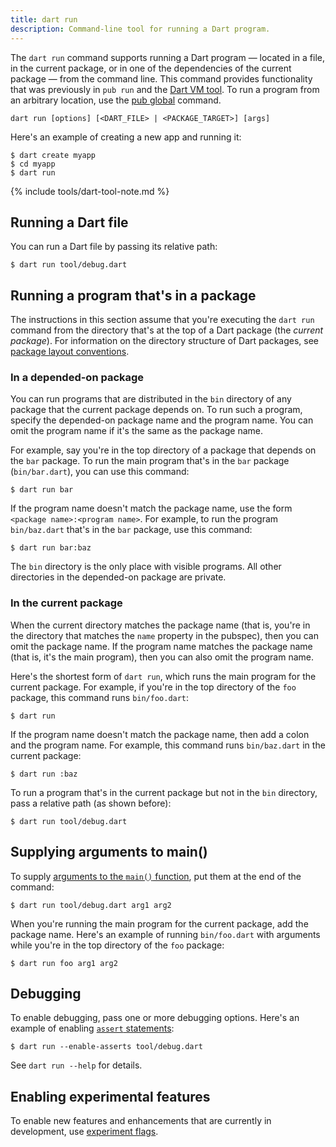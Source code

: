 ```yaml
---
title: dart run
description: Command-line tool for running a Dart program.
---
```


The `dart run` command supports running a Dart program —
located in a file, in the current package, or in one of
the dependencies of the current package — from the command line.
This command provides functionality that was previously in `pub run`
and the [Dart VM tool](/tools/dart-vm).
To run a program from an arbitrary location,
use the [pub global](/tools/pub/cmd/pub-global) command.

```
dart run [options] [<DART_FILE> | <PACKAGE_TARGET>] [args]
```

Here's an example of creating a new app and running it:

```terminal
$ dart create myapp
$ cd myapp
$ dart run
```

{% include tools/dart-tool-note.md %}

## Running a Dart file

You can run a Dart file by passing its relative path:

```terminal
$ dart run tool/debug.dart
```

## Running a program that's in a package

The instructions in this section assume that
you're executing the `dart run` command
from the directory that's at the top of a Dart package
(the _current package_).
For information on the directory structure of Dart packages, see
[package layout conventions](/guides/libraries/create-library-packages).

### In a depended-on package

You can run programs that are
distributed in the `bin` directory of any package
that the current package depends on.
To run such a program,
specify the depended-on package name and the program name.
You can omit the program name if it's the same as the package name.

For example, say you're in the top directory of a package
that depends on the `bar` package.
To run the main program that's in the `bar` package (`bin/bar.dart`),
you can use this command:

```terminal
$ dart run bar
```

If the program name doesn't match the package name,
use the form `<package name>:<program name>`. For example,
to run the program `bin/baz.dart` that's in the `bar` package,
use this command:

```terminal
$ dart run bar:baz
```

The `bin` directory is the only place with visible programs.
All other directories in the depended-on package are private.

### In the current package

When the current directory matches the package name
(that is, you're in the directory that matches
the `name` property in the pubspec),
then you can omit the package name.
If the program name matches the package name
(that is, it's the main program),
then you can also omit the program name.

Here's the shortest form of `dart run`,
which runs the main program for the current package.
For example, if you're in the top directory of the `foo` package,
this command runs `bin/foo.dart`:

```terminal
$ dart run
```

If the program name doesn't match the package name,
then add a colon and the program name.
For example, this command runs `bin/baz.dart` in the current package:

```terminal
$ dart run :baz
```

To run a program that's in the current package but not in the `bin` directory,
pass a relative path (as shown before):

```terminal
$ dart run tool/debug.dart
```

## Supplying arguments to main()

To supply [arguments to the `main()` function][args],
put them at the end of the command:

```terminal
$ dart run tool/debug.dart arg1 arg2
```

When you're running the main program for the current package,
add the package name.
Here's an example of running `bin/foo.dart` with arguments
while you're in the top directory of the `foo` package:

```terminal
$ dart run foo arg1 arg2
```

[args]: /guides/language/language-tour#the-main-function

## Debugging

To enable debugging, pass one or more debugging options.
Here's an example of enabling [`assert` statements][assert]:

```terminal
$ dart run --enable-asserts tool/debug.dart
```

See `dart run --help` for details.

[assert]: /guides/language/language-tour#assert

## Enabling experimental features

To enable new features and enhancements that are currently in development,
use [experiment flags](/tools/experiment-flags).
